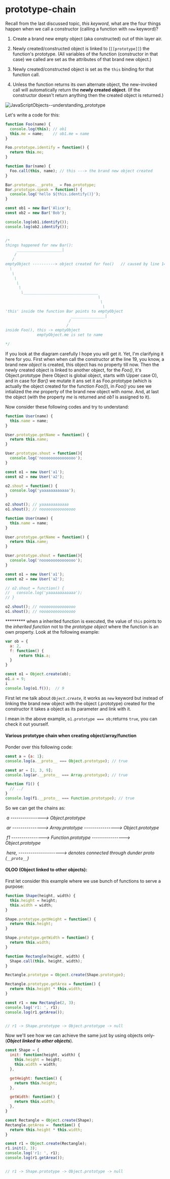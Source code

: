 # prototype-chain

Recall from the last discussed topic, *this keyword*, what are the four things happen when we call a constructor (calling a function with `new` keyword)?

1. Create a brand new empty object (aka constructed) out of thin layer air.

2. Newly created/constructed object is linked to (`[[prototype]]`) the function's prototype. (All variables of the function (constructor in that case) we called are set as the attributes of that brand new object.)

3. Newly created/constructed object is set as the `this` binding for that function call.

4. Unless the function returns its own alternate object, the new-invoked call will automatically return the **newly created object**. (If the constructor doesn't return anything then the created object is returned.)

   

![JavaScriptObjects--understanding_prototype](JavaScriptObjects--understanding_prototype.png)

Let's write a code for this:

```js
function Foo(name) {
  console.log(this); // ob1
  this.me = name;    // ob1.me = name
}

Foo.prototype.identify = function() {
  return this.me;
}

function Bar(name) {
  Foo.call(this, name); // this ---> the brand new object created
}

Bar.prototype.__proto__ = Foo.prototype;
Bar.prototype.speak = function() {
  console.log('hello ${this.identify()}'); 
}

const ob1 = new Bar('Alice');
const ob2 = new Bar('Bob');

console.log(ob1.identify());
console.log(ob2.identify());


/*
things happened for new Bar():
     ____________________|
    /
   /
emptyObject ----------> object created for foo()   // caused by line 14
  \          
   \
    \
     \
      \
       \_________________________________
                                         \
                                          \
                                           \
'this' inside the function Bar points to emptyObject
                             _______________|
                            / 
                           /
inside Foo(), this -> emptyObject
              emptyObject.me is set to name

*/

```

If you look at the diagram carefully I hope you will get it. Yet, I'm clarifying it here for you. First when when call the constructor at the line 19, you know, a brand new *object* is created, this object has no property till now. Then the newly created object is linked to another object, for the *Foo()*, it's Object.prototype (here Object is global object, starts with Upper case O), and in case for *Bar()* we mutate it ans set it as Foo.prototype (which is actually the object created for the function *Foo()*), in *Foo()* you see we intialized the *me* property of the brand new object with *name*. And, at last the object (with the property *me* is returned and *ob1* is assigned to it).





Now consider these following codes and try to understand:

```js
function User(name) {
  this.name = name;
}

User.prototype.getName = function() {
  return this.name;
}

User.prototype.shout = function(){
  console.log('nooooooooooooooo');
}

const o1 = new User('a1');
const o2 = new User('a2');

o2.shout = function() {
  console.log('yaaaaaaaaaaaa');
}

o2.shout(); // yaaaaaaaaaaaa
o1.shout(); // nooooooooooooooo 
```

```js
function User(name) {
  this.name = name;
}

User.prototype.getName = function() {
  return this.name;
}

User.prototype.shout = function(){
  console.log('nooooooooooooooo');
}

const o1 = new User('a1');
const o2 = new User('a2');

// o2.shout = function() {
//   console.log('yaaaaaaaaaaaa');
// }

o2.shout(); // nooooooooooooooo
o1.shout(); // nooooooooooooooo
```

********* when a inherited function is executed, the value of `this` points to the *inherited function* not to the *prototype object* where the function is an own property. Look at the following example:

```js
var ob = {
  a: 2,
  f: function() {
      return this.a;
  }
}

const o1 = Object.create(ob);
o1.a = 9;
i
console.log(o1.f());  // 9
```

First let me talk about *`Object.create`*, it works as `new` keyword but instead of linking the brand new object with the object (.prototype) created for the constructor it takes a object as its parameter and link with it.

I mean in the above example, `o1.prototype === ob;`returns `true`, you can check it out yourself.

#### Various prototype chain when creating object/array/function

Ponder over this following code:

```js
const a = {a: 1};
console.log(a.__proto__ === Object.prototype); // true

const ar = [1, 3, 9];
console.log(ar.__proto__ === Array.prototype); // true

function f1() {
  // ../
}
console.log(f1.__proto__ === Function.prototype); // true
```

So we can get the chains as: 

​                                               *a ----------------> Object.prototype*

​                                               *ar ---------------> Array.prototype ----------------> Object.prototype*

​                                               *f1 ----------------> Function.prototype ----------------> Object.prototype*

​                      *here, ---------------------> denotes connected through dunder proto (`__proto__`)*

 #### OLOO (Object linked to other objects):

First let consider this example where we use bunch of functions to serve a purpose:

```js
function Shape(height, width) {
  this.height = height;
  this.width = width;
}

Shape.prototype.getHeight = function() {
  return this.height;
}

Shape.prototype.getWidth = function() {
  return this.width;
}

function Rectangle(height, width) {
  Shape.call(this, height, width);
}

Rectangle.prototype = Object.create(Shape.prototype);

Rectangle.prototype.getArea = function() {
  return this.height * this.width;
}

const r1 = new Rectangle(2, 3);
console.log('r1: ', r1);
console.log(r1.getArea());


// r1 -> Shape.prototype -> Object.prototype -> null 
```

Now we'll see how we can achieve the same just by using objects only- (***Object linked to other objects***).

```js
const Shape = {
  init: function(height, width) {
    this.height = height;
    this.width = width;
  },

  getHeight: function() {
    return this.height;
  },

  getWidth: function() {
    return this.width;
  },
}

const Rectangle = Object.create(Shape);
Rectangle.getArea =  function() {
  return this.height * this.width;
}

const r1 = Object.create(Rectangle);
r1.init(2, 3);
console.log('r1: ', r1);
console.log(r1.getArea());


// r1 -> Shape.prototype -> Object.prototype -> null 
```





